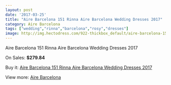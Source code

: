 ```yaml
---
layout: post
date: '2017-03-25'
title: "Aire Barcelona 151 Rinna Aire Barcelona Wedding Dresses 2017"
category: Aire Barcelona
tags: ["wedding","rinna","barcelona","rosy","dresses"]
image: http://img.hectodress.com/922-thickbox_default/aire-barcelona-151-rinna-aire-barcelona-wedding-dresses-2013.jpg
---
```

Aire Barcelona 151 Rinna Aire Barcelona Wedding Dresses 2017

On Sales: **$279.84**
<a href="https://www.hectodress.com/aire-barcelona/602-aire-barcelona-151-rinna-aire-barcelona-wedding-dresses-2013.html"><amp-img layout="responsive" width="600" height="600" src="//img.hectodress.com/922-thickbox_default/aire-barcelona-151-rinna-aire-barcelona-wedding-dresses-2013.jpg" alt="Aire Barcelona 151 Rinna Aire Barcelona Wedding Dresses 2017 0" /></a>
<a href="https://www.hectodress.com/aire-barcelona/602-aire-barcelona-151-rinna-aire-barcelona-wedding-dresses-2013.html"><amp-img layout="responsive" width="600" height="600" src="//img.hectodress.com/924-thickbox_default/aire-barcelona-151-rinna-aire-barcelona-wedding-dresses-2013.jpg" alt="Aire Barcelona 151 Rinna Aire Barcelona Wedding Dresses 2017 1" /></a>
<a href="https://www.hectodress.com/aire-barcelona/602-aire-barcelona-151-rinna-aire-barcelona-wedding-dresses-2013.html"><amp-img layout="responsive" width="600" height="600" src="//img.hectodress.com/923-thickbox_default/aire-barcelona-151-rinna-aire-barcelona-wedding-dresses-2013.jpg" alt="Aire Barcelona 151 Rinna Aire Barcelona Wedding Dresses 2017 2" /></a>

Buy it: [Aire Barcelona 151 Rinna Aire Barcelona Wedding Dresses 2017](https://www.hectodress.com/aire-barcelona/602-aire-barcelona-151-rinna-aire-barcelona-wedding-dresses-2013.html "Aire Barcelona 151 Rinna Aire Barcelona Wedding Dresses 2017")

View more: [Aire Barcelona](https://www.hectodress.com/7-aire-barcelona "Aire Barcelona")
